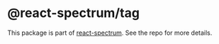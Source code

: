 # @react-spectrum/tag

This package is part of [react-spectrum](https://github.com/adobe-private/react-spectrum-v3). See the repo for more details.
